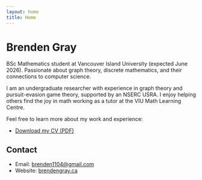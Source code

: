 ```yaml
---
layout: home
title: Home
---
```


# Brenden Gray

BSc Mathematics student at Vancouver Island University (expected June 2026). Passionate about graph theory, discrete mathematics, and their connections to computer science.

I am an undergraduate researcher with experience in graph theory and pursuit-evasion game theory, supported by an NSERC USRA. I enjoy helping others find the joy in math working as a tutor at the VIU Math Learning Centre.

Feel free to learn more about my work and experience:

- [Download my CV (PDF)](assets/files/BrendenGrayCV.pdf)

## Contact

- Email: brenden1104@gmail.com
- Website: [brendengray.ca](https://brendengray.ca)
